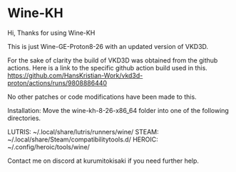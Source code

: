 # Wine-KH
Hi, Thanks for using Wine-KH

This is just Wine-GE-Proton8-26 with an updated version of VKD3D.

For the sake of clarity the build of VKD3D was obtained from the github actions.
Here is a link to the specific github action build used in this.
https://github.com/HansKristian-Work/vkd3d-proton/actions/runs/9808886440

No other patches or code modifications have been made to this. 

Installation: 
Move the wine-kh-8-26-x86_64 folder into one of the following directories.

LUTRIS: ~/.local/share/lutris/runners/wine/
STEAM:  ~/.local/share/Steam/compatibilitytools.d/
HEROIC: ~/.config/heroic/tools/wine/


Contact me on discord at kurumitokisaki if you need further help. 



